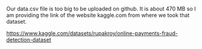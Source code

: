 
Our data.csv file is too big to be uploaded on github. 
It is about 470 MB so I am providing the link of the website kaggle.com from where we took that dataset. 


https://www.kaggle.com/datasets/rupakroy/online-payments-fraud-detection-dataset
